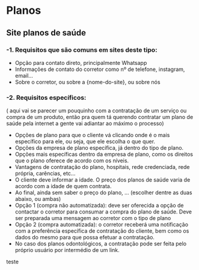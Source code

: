 # Planos

## Site planos de saúde

### -1. Requisitos que são comuns em sites deste tipo:

  - Opção para contato direto, principalmente Whatsapp
  - Informações de contato do corretor como nº de telefone, instagram, email…
  - Sobre o corretor, ou sobre a {nome-do-site}, ou sobre nós

### -2. Requisitos específicos:

  ( aqui vai se parecer um pouquinho com a contratação de um serviço ou compra de um produto, então pra quem tá querendo contratar um plano de saúde pela internet a gente vai adiantar ao máximo o processo)
  - Opções de plano para que o cliente vá clicando onde é o mais específico para ele, ou seja, que ele escolha o que quer.
  - Opções da empresa de plano específica, já dentro do tipo de plano.
  - Opções mais específicas dentro da empresa de plano, como os direitos que o plano oferece de acordo com os níveis.
  - Vantagens de contratação do plano, hospitais, rede credenciada, rede própria, carências, etc…
  - O cliente deve informar a idade. O preço dos planos de saúde varia de acordo com a idade de quem contrata.
  - Ao final, ainda sem saber o preço do plano, … 
  (escolher dentre as duas abaixo, ou ambas)
  - Opção 1 (compra não automatizada): deve ser oferecida a opção de contactar o corretor para consumar a compra do plano de saúde. Deve ser preparada uma mensagem ao corretor com o tipo de plano 
  - Opção 2 (compra automatizada): o corretor receberá uma notificação com a preferência específica de contratação do cliente, bem como os dados do mesmo para que possa efetuar a contratação.
  - No caso dos planos odontológicos, a contratação pode ser feita pelo próprio usuário por intermédio de um link.

teste
